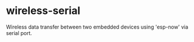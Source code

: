 # wireless-serial
Wireless data transfer between two embedded devices using 'esp-now' via serial port.
